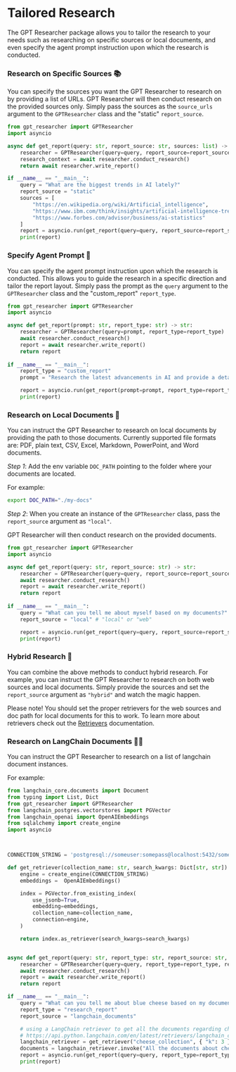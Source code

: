 # Tailored Research

The GPT Researcher package allows you to tailor the research to your needs such as researching on specific sources or local documents, and even specify the agent prompt instruction upon which the research is conducted.

### Research on Specific Sources 📚

You can specify the sources you want the GPT Researcher to research on by providing a list of URLs. GPT Researcher will then conduct research on the provided sources only.
Simply pass the sources as the `source_urls` argument to the `GPTResearcher` class and the "static" `report_source`.

```python
from gpt_researcher import GPTResearcher
import asyncio

async def get_report(query: str, report_source: str, sources: list) -> str:
    researcher = GPTResearcher(query=query, report_source=report_source, source_urls=sources)
    research_context = await researcher.conduct_research()
    return await researcher.write_report()

if __name__ == "__main__":
    query = "What are the biggest trends in AI lately?"
    report_source = "static"
    sources = [
        "https://en.wikipedia.org/wiki/Artificial_intelligence",
        "https://www.ibm.com/think/insights/artificial-intelligence-trends",
        "https://www.forbes.com/advisor/business/ai-statistics"
    ]
    report = asyncio.run(get_report(query=query, report_source=report_source, sources=sources))
    print(report)
```

### Specify Agent Prompt 📝

You can specify the agent prompt instruction upon which the research is conducted. This allows you to guide the research in a specific direction and tailor the report layout.
Simply pass the prompt as the `query` argument to the `GPTResearcher` class and the "custom_report" `report_type`.

```python
from gpt_researcher import GPTResearcher
import asyncio

async def get_report(prompt: str, report_type: str) -> str:
    researcher = GPTResearcher(query=prompt, report_type=report_type)
    await researcher.conduct_research()
    report = await researcher.write_report()
    return report
    
if __name__ == "__main__":
    report_type = "custom_report"
    prompt = "Research the latest advancements in AI and provide a detailed report in APA format including sources."

    report = asyncio.run(get_report(prompt=prompt, report_type=report_type))
    print(report)
```

### Research on Local Documents 📄
You can instruct the GPT Researcher to research on local documents by providing the path to those documents. Currently supported file formats are: PDF, plain text, CSV, Excel, Markdown, PowerPoint, and Word documents.

*Step 1*: Add the env variable `DOC_PATH` pointing to the folder where your documents are located.

For example:

```bash
export DOC_PATH="./my-docs"
```

*Step 2*: When you create an instance of the `GPTResearcher` class, pass the `report_source` argument as `"local"`.

GPT Researcher will then conduct research on the provided documents.

```python
from gpt_researcher import GPTResearcher
import asyncio

async def get_report(query: str, report_source: str) -> str:
    researcher = GPTResearcher(query=query, report_source=report_source)
    await researcher.conduct_research()
    report = await researcher.write_report()
    return report
    
if __name__ == "__main__":
    query = "What can you tell me about myself based on my documents?"
    report_source = "local" # "local" or "web"

    report = asyncio.run(get_report(query=query, report_source=report_source))
    print(report)
```

### Hybrid Research 🔄
You can combine the above methods to conduct hybrid research. For example, you can instruct the GPT Researcher to research on both web sources and local documents.
Simply provide the sources and set the `report_source` argument as `"hybrid"` and watch the magic happen.

Please note! You should set the proper retrievers for the web sources and doc path for local documents for this to work.
To learn more about retrievers check out the [Retrievers](https://docs.gptr.dev/docs/gpt-researcher/search-engines/retrievers) documentation.


### Research on LangChain Documents 🦜️🔗
You can instruct the GPT Researcher to research on a list of langchain document instances.

For example:

```python
from langchain_core.documents import Document
from typing import List, Dict
from gpt_researcher import GPTResearcher
from langchain_postgres.vectorstores import PGVector
from langchain_openai import OpenAIEmbeddings
from sqlalchemy import create_engine
import asyncio



CONNECTION_STRING = 'postgresql://someuser:somepass@localhost:5432/somedatabase'

def get_retriever(collection_name: str, search_kwargs: Dict[str, str]):
    engine = create_engine(CONNECTION_STRING)
    embeddings =  OpenAIEmbeddings()

    index = PGVector.from_existing_index(
        use_jsonb=True,
        embedding=embeddings,
        collection_name=collection_name,
        connection=engine,
    )

    return index.as_retriever(search_kwargs=search_kwargs)


async def get_report(query: str, report_type: str, report_source: str, documents: List[Document]) -> str:
    researcher = GPTResearcher(query=query, report_type=report_type, report_source=report_source, documents=documents)
    await researcher.conduct_research()
    report = await researcher.write_report()
    return report

if __name__ == "__main__":
    query = "What can you tell me about blue cheese based on my documents?"
    report_type = "research_report"
    report_source = "langchain_documents"

    # using a LangChain retriever to get all the documents regarding cheese
    # https://api.python.langchain.com/en/latest/retrievers/langchain_core.retrievers.BaseRetriever.html#langchain_core.retrievers.BaseRetriever.invoke
    langchain_retriever = get_retriever("cheese_collection", { "k": 3 })
    documents = langchain_retriever.invoke("All the documents about cheese")
    report = asyncio.run(get_report(query=query, report_type=report_type, report_source=report_source, documents=documents))
    print(report)
```
